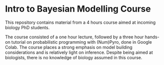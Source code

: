 # Intro to Bayesian Modelling Course
This repository contains material from a 4 hours course aimed at incoming biology PhD students. 

The course consisted of a one hour lecture, followed by a three hour hands-on tutorial on probabilistic programming with (Num)Pyro, done in Google Colab. The course places a strong emphasis on model building considerations and is relatively light on inference. Despite being aimed at biologists, there is no knowledge of biology assumed in this course. 
